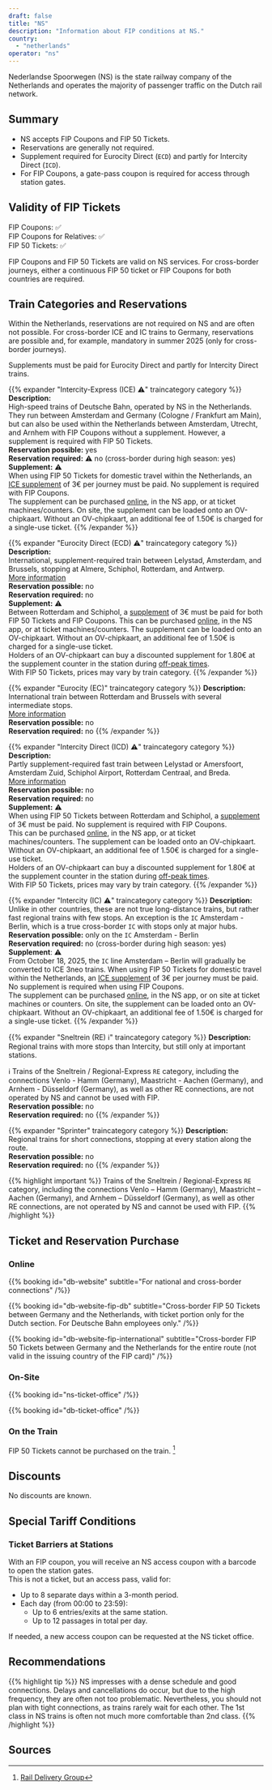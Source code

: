 ```yaml
---
draft: false
title: "NS"
description: "Information about FIP conditions at NS."
country:
  - "netherlands"
operator: "ns"
---
```


Nederlandse Spoorwegen (NS) is the state railway company of the Netherlands and operates the majority of passenger traffic on the Dutch rail network.

## Summary

- NS accepts FIP Coupons and FIP 50 Tickets.
- Reservations are generally not required.
- Supplement required for Eurocity Direct (`ECD`) and partly for Intercity Direct (`ICD`).
- For FIP Coupons, a gate-pass coupon is required for access through station gates.

## Validity of FIP Tickets

FIP Coupons: ✅ \
FIP Coupons for Relatives: ✅ \
FIP 50 Tickets: ✅

FIP Coupons and FIP 50 Tickets are valid on NS services. For cross-border journeys, either a continuous FIP 50 ticket or FIP Coupons for both countries are required.

## Train Categories and Reservations

Within the Netherlands, reservations are not required on NS and are often not possible. For cross-border ICE and IC trains to Germany, reservations are possible and, for example, mandatory in summer 2025 (only for cross-border journeys).

Supplements must be paid for Eurocity Direct and partly for Intercity Direct trains.

{{% expander "Intercity-Express (ICE) ⚠️" traincategory category  %}}
**Description:** \
High-speed trains of Deutsche Bahn, operated by NS in the Netherlands. They run between Amsterdam and Germany (Cologne / Frankfurt am Main), but can also be used within the Netherlands between Amsterdam, Utrecht, and Arnhem with FIP Coupons without a supplement. However, a supplement is required with FIP 50 Tickets. \
**Reservation possible:** yes \
**Reservation required:** ⚠️ no (cross-border during high season: yes) \
**Supplement:** ⚠️ \
When using FIP 50 Tickets for domestic travel within the Netherlands, an [ICE supplement](https://www.ns.nl/en/tickets/ice-supplement) of 3€ per journey must be paid. No supplement is required with FIP Coupons. \
The supplement can be purchased [online](https://www.ns.nl/en/tickets/ice-supplement), in the NS app, or at ticket machines/counters. On site, the supplement can be loaded onto an OV-chipkaart. Without an OV-chipkaart, an additional fee of 1.50€ is charged for a single-use ticket.
{{% /expander %}}

{{% expander "Eurocity Direct (ECD) ⚠️" traincategory category %}}
**Description:** \
International, supplement-required train between Lelystad, Amsterdam, and Brussels, stopping at Almere, Schiphol, Rotterdam, and Antwerp. \
[More information](https://www.nsinternational.com/en/trains/eurocity) \
**Reservation possible:** no \
**Reservation required:** no \
**Supplement:** ⚠️ \
Between Rotterdam and Schiphol, a [supplement](https://www.ns.nl/en/season-tickets/other/intercity-direct-supplement.html) of 3€ must be paid for both FIP 50 Tickets and FIP Coupons.
This can be purchased [online](https://www.ns.nl/en/tickets/icd-supplement), in the NS app, or at ticket machines/counters. The supplement can be loaded onto an OV-chipkaart. Without an OV-chipkaart, an additional fee of 1.50€ is charged for a single-use ticket. \
Holders of an OV-chipkaart can buy a discounted supplement for 1.80€ at the supplement counter in the station during [off-peak times](https://www.ns.nl/en/travel-information/off-peak-hours.html). \
With FIP 50 Tickets, prices may vary by train category.
{{% /expander %}}

{{% expander "Eurocity (EC)" traincategory category %}}
**Description:** \
International train between Rotterdam and Brussels with several intermediate stops. \
[More information](https://www.nsinternational.com/en/trains/eurocity) \
**Reservation possible:** no \
**Reservation required:** no
{{% /expander %}}

{{% expander "Intercity Direct (ICD) ⚠️" traincategory category %}}
**Description:** \
Partly supplement-required fast train between Lelystad or Amersfoort, Amsterdam Zuid, Schiphol Airport, Rotterdam Centraal, and Breda. \
[More information](https://www.ns.nl/en/travel-information/special-routes/intercity-direct.html) \
**Reservation possible:** no \
**Reservation required:** no \
**Supplement:** ⚠️ \
When using FIP 50 Tickets between Rotterdam and Schiphol, a [supplement](https://www.ns.nl/en/season-tickets/other/intercity-direct-supplement.html) of 3€ must be paid. No supplement is required with FIP Coupons. \
This can be purchased [online](https://www.ns.nl/en/tickets/icd-supplement), in the NS app, or at ticket machines/counters. The supplement can be loaded onto an OV-chipkaart. Without an OV-chipkaart, an additional fee of 1.50€ is charged for a single-use ticket. \
Holders of an OV-chipkaart can buy a discounted supplement for 1.80€ at the supplement counter in the station during [off-peak times](https://www.ns.nl/en/travel-information/off-peak-hours.html). \
With FIP 50 Tickets, prices may vary by train category.
{{% /expander %}}

{{% expander "Intercity (IC) ⚠️" traincategory category %}}
**Description:** \
Unlike in other countries, these are not true long-distance trains, but rather fast regional trains with few stops.
An exception is the `IC` Amsterdam - Berlin, which is a true cross-border `IC` with stops only at major hubs. \
**Reservation possible:** only on the `IC` Amsterdam - Berlin \
**Reservation required:** no (cross-border during high season: yes) \
**Supplement**: ⚠️ \
From October 18, 2025, the `IC` line Amsterdam – Berlin will gradually be converted to ICE 3neo trains. When using FIP 50 Tickets for domestic travel within the Netherlands, an [ICE supplement](https://www.ns.nl/en/tickets/ice-supplement) of 3€ per journey must be paid. No supplement is required when using FIP Coupons. \
The supplement can be purchased [online](https://www.ns.nl/en/tickets/ice-supplement), in the NS app, or on site at ticket machines or counters. On site, the supplement can be loaded onto an OV-chipkaart. Without an OV-chipkaart, an additional fee of 1.50€ is charged for a single-use ticket.
{{% /expander %}}

{{% expander "Sneltrein (RE) ℹ️" traincategory category %}}
**Description:** \
Regional trains with more stops than Intercity, but still only at important stations.

ℹ️ Trains of the Sneltrein / Regional-Express `RE` category, including the connections Venlo - Hamm (Germany), Maastricht - Aachen (Germany), and Arnhem - Düsseldorf (Germany), as well as other RE connections, are not operated by NS and cannot be used with FIP. \
**Reservation possible:** no \
**Reservation required:** no
{{% /expander %}}

{{% expander "Sprinter" traincategory category %}}
**Description:** \
Regional trains for short connections, stopping at every station along the route. \
**Reservation possible:** no \
**Reservation required:** no
{{% /expander %}}

{{% highlight important %}}
Trains of the Sneltrein / Regional-Express `RE` category, including the connections Venlo – Hamm (Germany), Maastricht – Aachen (Germany), and Arnhem – Düsseldorf (Germany), as well as other RE connections, are not operated by NS and cannot be used with FIP.
{{% /highlight %}}

## Ticket and Reservation Purchase

### Online

{{% booking id="db-website"
    subtitle="For national and cross-border connections"
/%}}

{{% booking id="db-website-fip-db"
    subtitle="Cross-border FIP 50 Tickets between Germany and the Netherlands, with ticket portion only for the Dutch section. For Deutsche Bahn employees only."
/%}}

{{% booking id="db-website-fip-international"
    subtitle="Cross-border FIP 50 Tickets between Germany and the Netherlands for the entire route (not valid in the issuing country of the FIP card)"
/%}}

### On-Site

{{% booking id="ns-ticket-office" /%}}

{{% booking id="db-ticket-office" /%}}

### On the Train

FIP 50 Tickets cannot be purchased on the train. [^1]

## Discounts

No discounts are known.

## Special Tariff Conditions

### Ticket Barriers at Stations

With an FIP coupon, you will receive an NS access coupon with a barcode to open the station gates. \
This is not a ticket, but an access pass, valid for:

- Up to 8 separate days within a 3-month period.
- Each day (from 00:00 to 23:59):
  - Up to 6 entries/exits at the same station.
  - Up to 12 passages in total per day.

If needed, a new access coupon can be requested at the NS ticket office.

## Recommendations

{{% highlight tip %}}
NS impresses with a dense schedule and good connections. Delays and cancellations do occur, but due to the high frequency, they are often not too problematic. Nevertheless, you should not plan with tight connections, as trains rarely wait for each other. The 1st class in NS trains is often not much more comfortable than 2nd class.
{{% /highlight %}}

## Sources

[^1]: [Rail Delivery Group](https://www.raildeliverygroup.com/rst/europe-and-fip.html)
